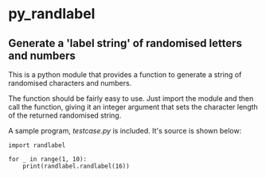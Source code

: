 # py_randlabel
## Generate a 'label string' of randomised letters and numbers

This is a python module that provides a function to generate a string of randomised characters and numbers.

The function should be fairly easy to use. Just import the module and then call the function, giving it an integer argument that sets the character length of the returned randomised string.

A sample program, *testcase.py* is included. It's source is shown below:

```
import randlabel

for _ in range(1, 10):
    print(randlabel.randlabel(16))
```
